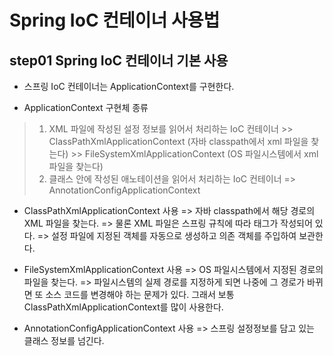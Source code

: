 # Spring IoC 컨테이너 사용법

## step01 Spring IoC 컨테이너 기본 사용
- 스프링 IoC 컨테이너는 ApplicationContext를 구현한다.

- ApplicationContext 구현체 종류
 > 1) XML 파일에 작성된 설정 정보를 읽어서 처리하는 IoC 컨테이너
     >> ClassPathXmlApplicationContext (자바 classpath에서 xml 파일을 찾는다)
     >> FileSystemXmlApplicationContext (OS 파일시스템에서 xml 파일을 찾는다)
 > 2) 클래스 안에 작성된 애노테이션을 읽어서 처리하는 IoC 컨테이너
     => AnnotationConfigApplicationContext
     
- ClassPathXmlApplicationContext 사용
  => 자바 classpath에서 해당 경로의 XML 파일을 찾는다.
  => 물론 XML 파일은 스프링 규칙에 따라 태그가 작성되어 있다.
  => 설정 파일에 지정된 객체를 자동으로 생성하고 의존 객체를 주입하여 보관한다.

- FileSystemXmlApplicationContext 사용
  => OS 파일시스템에서 지정된 경로의 파일을 찾는다.
  => 파일시스템의 실제 경로를 지정하게 되면 나중에 그 경로가 바뀌면 
     또 소스 코드를 변경해야 하는 문제가 있다. 
     그래서 보통 ClassPathXmlApplicationContext를 많이 사용한다.

- AnnotationConfigApplicationContext 사용
  => 스프링 설정정보를 담고 있는 클래스 정보를 넘긴다.